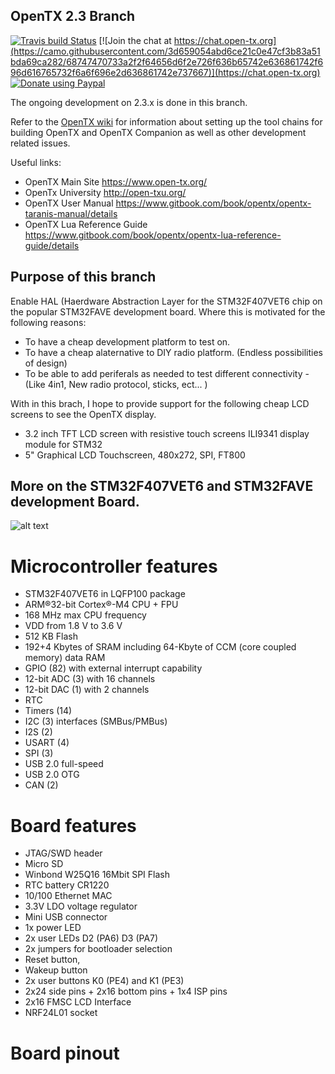 ## OpenTX 2.3 Branch

[![Travis build Status](https://travis-ci.org/opentx/opentx.svg?branch=2.3)](https://travis-ci.org/opentx/opentx)
[![Join the chat at https://chat.open-tx.org](https://camo.githubusercontent.com/3d659054abd6ce21c0e47cf3b83a51bda69ca282/68747470733a2f2f64656d6f2e726f636b65742e636861742f696d616765732f6a6f696e2d636861742e737667)](https://chat.open-tx.org)
[![Donate using Paypal](https://img.shields.io/badge/paypal-donate-yellow.svg)](https://www.paypal.com/cgi-bin/webscr?cmd=_s-xclick&hosted_button_id=DJ9MASSKVW8WN)

The ongoing development on 2.3.x is done in this branch.

Refer to the [OpenTX wiki](https://github.com/opentx/opentx/wiki) for information about setting up the tool chains for building OpenTX and OpenTX Companion as well as other development related issues.

Useful links:
 * OpenTX Main Site https://www.open-tx.org/
 * OpenTx University http://open-txu.org/
 * OpenTX User Manual https://www.gitbook.com/book/opentx/opentx-taranis-manual/details
 * OpenTX Lua Reference Guide https://www.gitbook.com/book/opentx/opentx-lua-reference-guide/details

## Purpose of this branch

Enable HAL (Haerdware Abstraction Layer for the STM32F407VET6 chip on the popular STM32FAVE development board. Where this is motivated for the following reasons: 

* To have a cheap development platform to test on.
* To have a cheap alaternative to DIY radio platform. (Endless possibilities of design) 
* To be able to add periferals as needed to test different connectivity - (Like 4in1, New radio protocol, sticks, ect... ) 

With in this brach, I hope to provide support for the following cheap LCD screens to see the OpenTX display. 

* 3.2 inch TFT LCD screen with resistive touch screens ILI9341 display module for STM32 
* 5" Graphical LCD Touchscreen, 480x272, SPI, FT800

## More on the STM32F407VET6 and STM32FAVE development Board.
![alt text](https://os.mbed.com/media/uploads/hudakz/stm32407vet6_view01.jpg)

# Microcontroller features
* STM32F407VET6 in LQFP100 package
* ARM®32-bit Cortex®-M4 CPU + FPU
* 168 MHz max CPU frequency
* VDD from 1.8 V to 3.6 V
* 512 KB Flash
* 192+4 Kbytes of SRAM including 64-Kbyte of CCM (core coupled memory) data RAM
* GPIO (82) with external interrupt capability
* 12-bit ADC (3) with 16 channels
* 12-bit DAC (1) with 2 channels
* RTC
* Timers (14)
* I2C (3) interfaces (SMBus/PMBus)
* I2S (2)
* USART (4)
* SPI (3)
* USB 2.0 full-speed
* USB 2.0 OTG
* CAN (2)

# Board features
* JTAG/SWD header
* Micro SD
* Winbond W25Q16 16Mbit SPI Flash
* RTC battery CR1220
* 10/100 Ethernet MAC
* 3.3V LDO voltage regulator
* Mini USB connector
* 1x power LED
* 2x user LEDs D2 (PA6) D3 (PA7)
* 2x jumpers for bootloader selection
* Reset button,
* Wakeup button
* 2x user buttons K0 (PE4) and K1 (PE3)
* 2x24 side pins + 2x16 bottom pins + 1x4 ISP pins
* 2x16 FMSC LCD Interface
* NRF24L01 socket 

# Board pinout



